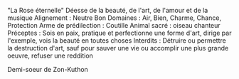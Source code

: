 "La Rose éternelle"
Déesse de la beauté, de l'art, de l'amour et de la musique
Alignement : Neutre Bon
Domaines : Air, Bien, Charme, Chance, Protection
Arme de prédilection : Coutille
Animal sacré : oiseau chanteur
Préceptes : Sois en paix, pratique et perfectionne une forme d'art, dirige par l'exemple, vois la beauté en toutes choses
Interdits : Détruire ou permettre la destruction d'art, sauf pour sauver une vie ou accomplir une plus grande oeuvre, refuser une reddition

Demi-soeur de Zon-Kuthon